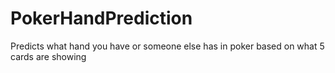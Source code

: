 # PokerHandPrediction
Predicts what hand you have or someone else has in poker based on what 5 cards are showing

